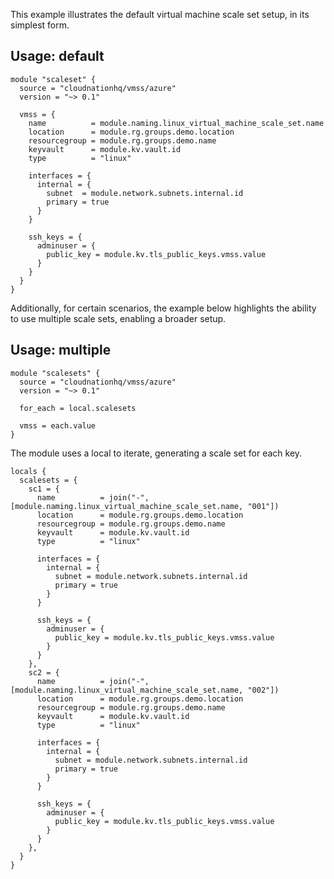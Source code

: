 This example illustrates the default virtual machine scale set setup, in its simplest form.

## Usage: default

```hcl
module "scaleset" {
  source = "cloudnationhq/vmss/azure"
  version = "~> 0.1"

  vmss = {
    name          = module.naming.linux_virtual_machine_scale_set.name
    location      = module.rg.groups.demo.location
    resourcegroup = module.rg.groups.demo.name
    keyvault      = module.kv.vault.id
    type          = "linux"

    interfaces = {
      internal = {
        subnet  = module.network.subnets.internal.id
        primary = true
      }
    }

    ssh_keys = {
      adminuser = {
        public_key = module.kv.tls_public_keys.vmss.value
      }
    }
  }
}
```

Additionally, for certain scenarios, the example below highlights the ability to use multiple scale sets, enabling a broader setup.

## Usage: multiple

```hcl
module "scalesets" {
  source = "cloudnationhq/vmss/azure"
  version = "~> 0.1"

  for_each = local.scalesets

  vmss = each.value
}
```

The module uses a local to iterate, generating a scale set for each key.

```hcl
locals {
  scalesets = {
    sc1 = {
      name          = join("-", [module.naming.linux_virtual_machine_scale_set.name, "001"])
      location      = module.rg.groups.demo.location
      resourcegroup = module.rg.groups.demo.name
      keyvault      = module.kv.vault.id
      type          = "linux"

      interfaces = {
        internal = {
          subnet = module.network.subnets.internal.id
          primary = true
        }
      }

      ssh_keys = {
        adminuser = {
          public_key = module.kv.tls_public_keys.vmss.value
        }
      }
    },
    sc2 = {
      name          = join("-", [module.naming.linux_virtual_machine_scale_set.name, "002"])
      location      = module.rg.groups.demo.location
      resourcegroup = module.rg.groups.demo.name
      keyvault      = module.kv.vault.id
      type          = "linux"

      interfaces = {
        internal = {
          subnet = module.network.subnets.internal.id
          primary = true
        }
      }

      ssh_keys = {
        adminuser = {
          public_key = module.kv.tls_public_keys.vmss.value
        }
      }
    },
  }
}
```

